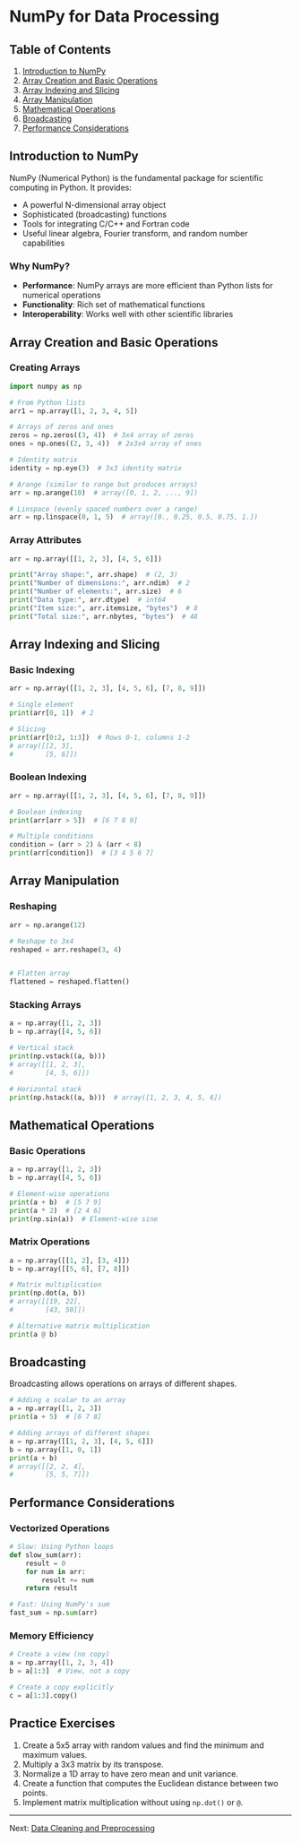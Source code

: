 # NumPy for Data Processing

## Table of Contents
1. [Introduction to NumPy](#introduction-to-numpy)
2. [Array Creation and Basic Operations](#array-creation-and-basic-operations)
3. [Array Indexing and Slicing](#array-indexing-and-slicing)
4. [Array Manipulation](#array-manipulation)
5. [Mathematical Operations](#mathematical-operations)
6. [Broadcasting](#broadcasting)
7. [Performance Considerations](#performance-considerations)

## Introduction to NumPy
NumPy (Numerical Python) is the fundamental package for scientific computing in Python. It provides:
- A powerful N-dimensional array object
- Sophisticated (broadcasting) functions
- Tools for integrating C/C++ and Fortran code
- Useful linear algebra, Fourier transform, and random number capabilities

### Why NumPy?
- **Performance**: NumPy arrays are more efficient than Python lists for numerical operations
- **Functionality**: Rich set of mathematical functions
- **Interoperability**: Works well with other scientific libraries

## Array Creation and Basic Operations

### Creating Arrays
```python
import numpy as np

# From Python lists
arr1 = np.array([1, 2, 3, 4, 5])

# Arrays of zeros and ones
zeros = np.zeros((3, 4))  # 3x4 array of zeros
ones = np.ones((2, 3, 4))  # 2x3x4 array of ones

# Identity matrix
identity = np.eye(3)  # 3x3 identity matrix

# Arange (similar to range but produces arrays)
arr = np.arange(10)  # array([0, 1, 2, ..., 9])

# Linspace (evenly spaced numbers over a range)
arr = np.linspace(0, 1, 5)  # array([0., 0.25, 0.5, 0.75, 1.])
```

### Array Attributes
```python
arr = np.array([[1, 2, 3], [4, 5, 6]])

print("Array shape:", arr.shape)  # (2, 3)
print("Number of dimensions:", arr.ndim)  # 2
print("Number of elements:", arr.size)  # 6
print("Data type:", arr.dtype)  # int64
print("Item size:", arr.itemsize, "bytes")  # 8
print("Total size:", arr.nbytes, "bytes")  # 48
```

## Array Indexing and Slicing

### Basic Indexing
```python
arr = np.array([[1, 2, 3], [4, 5, 6], [7, 8, 9]])

# Single element
print(arr[0, 1])  # 2

# Slicing
print(arr[0:2, 1:3])  # Rows 0-1, columns 1-2
# array([[2, 3],
#        [5, 6]])

```

### Boolean Indexing
```python
arr = np.array([[1, 2, 3], [4, 5, 6], [7, 8, 9]])

# Boolean indexing
print(arr[arr > 5])  # [6 7 8 9]

# Multiple conditions
condition = (arr > 2) & (arr < 8)
print(arr[condition])  # [3 4 5 6 7]
```

## Array Manipulation

### Reshaping
```python
arr = np.arange(12)

# Reshape to 3x4
reshaped = arr.reshape(3, 4)


# Flatten array
flattened = reshaped.flatten()
```

### Stacking Arrays
```python
a = np.array([1, 2, 3])
b = np.array([4, 5, 6])

# Vertical stack
print(np.vstack((a, b)))
# array([[1, 2, 3],
#        [4, 5, 6]])

# Horizontal stack
print(np.hstack((a, b)))  # array([1, 2, 3, 4, 5, 6])
```

## Mathematical Operations

### Basic Operations
```python
a = np.array([1, 2, 3])
b = np.array([4, 5, 6])

# Element-wise operations
print(a + b)  # [5 7 9]
print(a * 2)  # [2 4 6]
print(np.sin(a))  # Element-wise sine
```

### Matrix Operations
```python
a = np.array([[1, 2], [3, 4]])
b = np.array([[5, 6], [7, 8]])

# Matrix multiplication
print(np.dot(a, b))
# array([[19, 22],
#        [43, 50]])

# Alternative matrix multiplication
print(a @ b)
```

## Broadcasting

Broadcasting allows operations on arrays of different shapes.

```python
# Adding a scalar to an array
a = np.array([1, 2, 3])
print(a + 5)  # [6 7 8]

# Adding arrays of different shapes
a = np.array([[1, 2, 3], [4, 5, 6]])
b = np.array([1, 0, 1])
print(a + b)
# array([[2, 2, 4],
#        [5, 5, 7]])
```

## Performance Considerations

### Vectorized Operations
```python
# Slow: Using Python loops
def slow_sum(arr):
    result = 0
    for num in arr:
        result += num
    return result

# Fast: Using NumPy's sum
fast_sum = np.sum(arr)
```

### Memory Efficiency
```python
# Create a view (no copy)
a = np.array([1, 2, 3, 4])
b = a[1:3]  # View, not a copy

# Create a copy explicitly
c = a[1:3].copy()
```

## Practice Exercises
1. Create a 5x5 array with random values and find the minimum and maximum values.
2. Multiply a 3x3 matrix by its transpose.
3. Normalize a 1D array to have zero mean and unit variance.
4. Create a function that computes the Euclidean distance between two points.
5. Implement matrix multiplication without using `np.dot()` or `@`.

---
Next: [Data Cleaning and Preprocessing](./04_data_cleaning.md)

